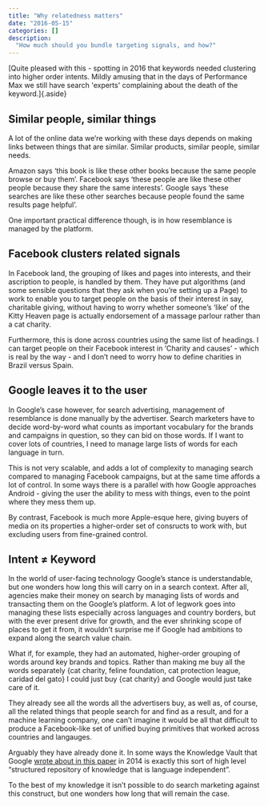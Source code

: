 ```yaml
---
title: "Why relatedness matters"
date: "2016-05-15"
categories: []
description:
  "How much should you bundle targeting signals, and how?"
--- 
```


[Quite pleased with this - spotting in 2016 that keywords needed clustering into higher order intents. Mildly amusing that in the days of Performance Max we still have search 'experts' complaining about the death of the keyword.]{.aside}


## Similar people, similar things
A lot of the online data we’re working with these days depends on making links between things that are similar. Similar products, similar people, similar needs.

Amazon says ‘this book is like these other books because the same people browse or buy them’. Facebook says ‘these people are like these other people because they share the same interests’. Google says ‘these searches are like these other searches because people found the same results page helpful’.

One important practical difference though, is in how resemblance is managed by the platform.

## Facebook clusters related signals
In Facebook land, the grouping of likes and pages into interests, and their ascription to people, is handled by them. They have put algorithms (and some sensible questions that they ask when you’re setting up a Page) to work to enable you to target people on the basis of their interest in say, charitable giving, without having to worry whether someone’s ‘like’ of the Kitty Heaven page is actually endorsement of a massage parlour rather than a cat charity. 

Furthermore, this is done across countries using the same list of headings. I can target people on their Facebook interest in ‘Charity and causes’ - which is real by the way - and I don’t need to worry how to define charities in Brazil versus Spain. 

## Google leaves it to the user
In Google’s case however, for search advertising, management of resemblance is done manually by the advertiser. Search marketers have to decide word-by-word what counts as important vocabulary for the brands and campaigns in question, so they can bid on those words. If I want to cover lots of countries, I need to manage large lists of words for each language in turn. 

This is not very scalable, and adds a lot of complexity to managing search compared to managing Facebook campaigns, but at the same time affords a lot of control. In some ways there is a parallel with how Google approaches Android - giving the user the ability to mess with things, even to the point where they mess them up. 

By contrast, Facebook is much more Apple-esque here, giving buyers of media on its properties a higher-order set of consructs to work with, but excluding users from fine-grained control.

## Intent ≠ Keyword
In the world of user-facing technology Google’s stance is understandable, but one wonders how long this will carry on in a search context. After all, agencies make their money on search by managing lists of words and transacting them on the Google’s platform. A lot of legwork goes into managing these lists especially across languages and country borders, but with the ever present drive for growth, and the ever shrinking scope of places to get it from, it wouldn’t surprise me if Google had ambitions to expand along the search value chain. 

What if, for example, they had an automated, higher-order grouping of words around key brands and topics. Rather than making me buy all the words separately {cat charity, feline foundation, cat protection league, caridad del gato} I could just buy {cat charity} and Google would just take care of it.

They already see all the words all the advertisers buy, as well as, of course, all the related things that people search for and find as a result, and for a machine learning company, one can’t imagine it would be all that difficult to produce a Facebook-like set of unified buying primitives that worked across countries and langauges.

Arguably they have already done it. In some ways the Knowledge Vault that Google [wrote about in this paper](http://www.cs.ubc.ca/~murphyk/Papers/kv-kdd14.pdf) in 2014 is exactly this sort of high level “structured repository of knowledge that is language independent”. 

To the best of my knowledge it isn’t possible to do search marketing against this construct, but one wonders how long that will remain the case.